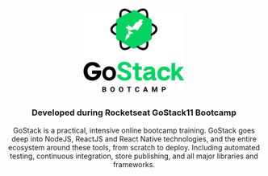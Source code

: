 <h1 align="center">
    <img alt="GoStack" src=".github/logo.png" width="200px" />
</h1>

<h3 align="center">
  Developed during Rocketseat GoStack11 Bootcamp
</h3>

<p align="center">
GoStack is a practical, intensive online bootcamp training. GoStack goes deep into NodeJS, ReactJS and React Native technologies, and the entire ecosystem around these tools, from scratch to deploy. Including automated testing, continuous integration, store publishing, and all major libraries and frameworks.
</p>
